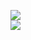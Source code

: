 [![](https://img.shields.io/badge/Made%20With-Github%20Spray-lightgrey.svg?style=for-the-badge&logo=github)](https://github.com/Annihil/github-spray#12967)  
[![](https://i.imgur.com/2DrTn0Z.gif)](https://github.com/Annihil/github-spray)